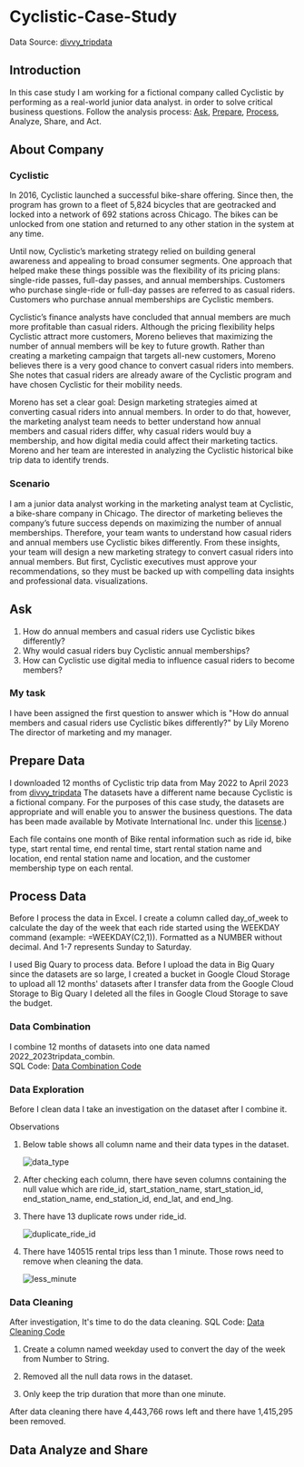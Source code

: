 # Cyclistic-Case-Study

Data Source: [divvy_tripdata](https://divvy-tripdata.s3.amazonaws.com/index.html)

## Introduction
In this case study I am working for a fictional company called Cyclistic by performing as a real-world junior data analyst. in order to solve critical business questions. Follow the analysis process: [Ask](#ask), 
[Prepare](#prepare), [Process](#process), Analyze, Share, and Act.	


## About Company

### Cyclistic

In 2016, Cyclistic launched a successful bike-share offering. Since then, the program has grown to a fleet of 5,824 bicycles that
are geotracked and locked into a network of 692 stations across Chicago. The bikes can be unlocked from one station and
returned to any other station in the system at any time.

Until now, Cyclistic’s marketing strategy relied on building general awareness and appealing to broad consumer segments.
One approach that helped make these things possible was the flexibility of its pricing plans: single-ride passes, full-day passes,
and annual memberships. Customers who purchase single-ride or full-day passes are referred to as casual riders. Customers
who purchase annual memberships are Cyclistic members.

Cyclistic’s finance analysts have concluded that annual members are much more profitable than casual riders. Although the
pricing flexibility helps Cyclistic attract more customers, Moreno believes that maximizing the number of annual members will
be key to future growth. Rather than creating a marketing campaign that targets all-new customers, Moreno believes there is a
very good chance to convert casual riders into members. She notes that casual riders are already aware of the Cyclistic
program and have chosen Cyclistic for their mobility needs.

Moreno has set a clear goal: Design marketing strategies aimed at converting casual riders into annual members. In order to
do that, however, the marketing analyst team needs to better understand how annual members and casual riders differ, why
casual riders would buy a membership, and how digital media could affect their marketing tactics. Moreno and her team are
interested in analyzing the Cyclistic historical bike trip data to identify trends.

### Scenario
I am a junior data analyst working in the marketing analyst team at Cyclistic, a bike-share company in Chicago. The director
of marketing believes the company’s future success depends on maximizing the number of annual memberships. Therefore,
your team wants to understand how casual riders and annual members use Cyclistic bikes differently. From these insights,
your team will design a new marketing strategy to convert casual riders into annual members. But first, Cyclistic executives
must approve your recommendations, so they must be backed up with compelling data insights and professional data.
visualizations.

## Ask
1. How do annual members and casual riders use Cyclistic bikes differently?
2. Why would casual riders buy Cyclistic annual memberships?
3. How can Cyclistic use digital media to influence casual riders to become members?

### My task
I have been assigned the first question to answer which is "How do annual members and casual riders use Cyclistic bikes differently?" by Lily Moreno The director of marketing and my manager. 

## Prepare Data
I downloaded 12 months of Cyclistic trip data from May 2022 to April 2023 from [divvy_tripdata](https://divvy-tripdata.s3.amazonaws.com/index.html) The datasets have a different name because Cyclistic is a fictional company. For the purposes of this case study, the datasets are appropriate and will enable you to answer the business questions. The data has been made available by
Motivate International Inc. under this [license](https://ride.divvybikes.com/data-license-agreement).)

Each file contains one month of Bike rental information such as ride id, bike type, start rental time, end rental time, start rental station name and location, end rental station name and location, and the customer membership type on each rental.

## Process Data
Before I process the data in Excel. I create a column called day_of_week to calculate the day of the week that each ride started using the WEEKDAY command (example: =WEEKDAY(C2,1)). Formatted as a NUMBER without decimal.
And 1-7 represents Sunday to Saturday.

I used Big Quary to process data. Before I upload the data in Big Quary since the datasets are so large, I created a bucket in Google Cloud Storage to upload all 12 months' datasets after I transfer data from the 
Google Cloud Storage to Big Quary I deleted all the files in  Google Cloud Storage to save the budget.

### Data Combination
I combine 12 months of datasets into one data named 2022_2023tripdata_combin.\
SQL Code: [Data Combination Code](https://github.com/Leozhang0807/Cyclistic-Case-Study/blob/main/Data%20Combination.sql)

### Data Exploration
Before I clean data I take an investigation on the dataset after I combine it.

Observations
  1. Below table shows all column name and their data types in the dataset.

     ![data_type](https://github.com/Leozhang0807/Cyclistic-Case-Study/assets/35789579/9c6b844c-8db6-4207-9233-6a147f17828c)

  2. After checking each column, there have seven columns containing the null value which are ride_id, start_station_name, start_station_id,
     end_station_name, end_station_id, end_lat, and end_lng.

  3. There have 13 duplicate rows under ride_id.

     ![duplicate_ride_id](https://github.com/Leozhang0807/Cyclistic-Case-Study/assets/35789579/14bb1446-b977-4bed-95ad-68608ab0cca1)

  4. There have 140515 rental trips less than 1 minute. Those rows need to remove when cleaning the data.

     ![less_minute](https://github.com/Leozhang0807/Cyclistic-Case-Study/assets/35789579/fe7b6a01-d681-468e-9e1a-262a18cf9c01)

     
### Data Cleaning
After investigation, It's time to do the data cleaning.
SQL Code: [Data Cleaning Code](https://github.com/Leozhang0807/Cyclistic-Case-Study/blob/main/Data%20Cleaning.sql)

  1. Create a column named weekday used to convert the day of the week from Number to String.

  2. Removed all the null data rows in the dataset.

  3. Only keep the trip duration that more than one minute.

After data cleaning there have 4,443,766 rows left and there have 1,415,295 been removed.

## Data Analyze and Share






  
















